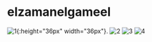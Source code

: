 # elzamanelgameel
![1](https://user-images.githubusercontent.com/41235606/201658251-b504ce9d-7d0f-4686-99fe-b6475570e4d0.jpg){:height="36px" width="36px"}.
![2](https://user-images.githubusercontent.com/41235606/201659020-7f1527d5-46a6-4a9c-a00f-c6cd15ce006d.jpg)
![3](https://user-images.githubusercontent.com/41235606/201659061-54e6e188-0c65-4ce1-ad0d-34ae88218862.jpg)
![4](https://user-images.githubusercontent.com/41235606/201659102-faed699b-2072-49b8-b153-261523a1e0ff.jpg)

